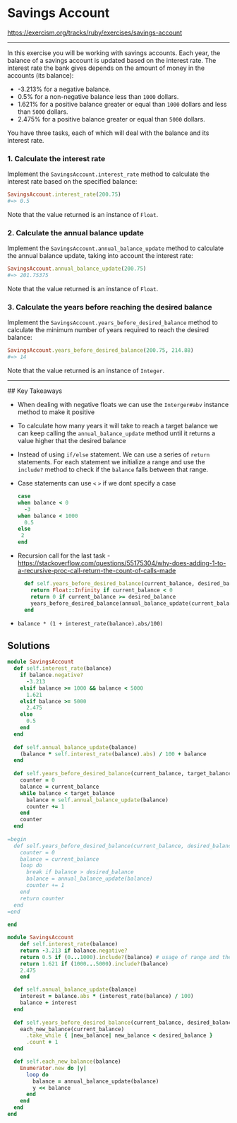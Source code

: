 # Savings Account

https://exercism.org/tracks/ruby/exercises/savings-account



---

In this exercise you will be working with savings accounts. Each year, the balance of a savings account is updated based on the interest rate. The interest rate the bank gives depends on the amount of money in the accounts (its balance):

- -3.213% for a negative balance.
- 0.5% for a non-negative balance less than `1000` dollars.
- 1.621% for a positive balance greater or equal than `1000` dollars and less than `5000` dollars.
- 2.475% for a positive balance greater or equal than `5000` dollars.

You have three tasks, each of which will deal with the balance and its interest rate.

### 1. Calculate the interest rate

Implement the `SavingsAccount.interest_rate` method to calculate the interest rate based on the specified balance:

```ruby
SavingsAccount.interest_rate(200.75)
#=> 0.5
```

Note that the value returned is an instance of `Float`.

### 2. Calculate the annual balance update

Implement the `SavingsAccount.annual_balance_update` method to calculate the annual balance update, taking into account the interest rate:

```ruby
SavingsAccount.annual_balance_update(200.75)
#=> 201.75375
```

Note that the value returned is an instance of `Float`.

### 3. Calculate the years before reaching the desired balance

Implement the `SavingsAccount.years_before_desired_balance` method to calculate the minimum number of years required to reach the desired balance:

```ruby
SavingsAccount.years_before_desired_balance(200.75, 214.88)
#=> 14
```

Note that the value returned is an instance of `Integer`.

---

## Key Takeaways 

* When dealing with negative floats we can use the `Interger#abv` instance method to make it positive 

* To calculate how many years it will take to reach a target balance we can keep calling the `annual_balance_update` method until it returns a value higher that the desired balance 

* Instead of using `if/else` statement. We can use a series of `return` statements. For each statement we initialize a range and use the `include?` method to check if the `balance` falls between that range. 

* Case statements can use `<` `>` if we dont specify a case 

  ```ruby
  case
  when balance < 0
  	-3
  when balance < 1000
  	0.5
  else
   2
  end
  ```

* Recursion call for the last task - https://stackoverflow.com/questions/55175304/why-does-adding-1-to-a-recursive-proc-call-return-the-count-of-calls-made
  ```ruby
    def self.years_before_desired_balance(current_balance, desired_balance)
      return Float::Infinity if current_balance < 0
      return 0 if current_balance >= desired_balance
      years_before_desired_balance(annual_balance_update(current_balance), desired_balance) + 1
    end
  ```

  

* `balance * (1 + interest_rate(balance).abs/100)`

## Solutions

```ruby
module SavingsAccount
  def self.interest_rate(balance)
    if balance.negative?
      -3.213
    elsif balance >= 1000 && balance < 5000 
      1.621
    elsif balance >= 5000
      2.475
    else 
      0.5
    end
  end
	
  def self.annual_balance_update(balance)
    (balance * self.interest_rate(balance).abs) / 100 + balance
  end
	
  def self.years_before_desired_balance(current_balance, target_balance)
    counter = 0
    balance = current_balance
    while balance < target_balance
      balance = self.annual_balance_update(balance)
      counter += 1
    end
    counter
  end
  
=begin
  def self.years_before_desired_balance(current_balance, desired_balance)
  	counter = 0
    balance = current_balance
    loop do 
      break if balance > desired_balance 
      balance = annual_balance_update(balance)
      counter += 1
    end 
    return counter
  end
=end
  
end 
```

```ruby
module SavingsAccount
 	def self.interest_rate(balance)
   	return -3.213 if balance.negative?
    return 0.5 if (0...1000).include?(balance) # usage of range and then include method
    return 1.621 if (1000...5000).include?(balance)
    2.475
	end

  def self.annual_balance_update(balance)
    interest = balance.abs * (interest_rate(balance) / 100)
    balance + interest
  end
  
  def self.years_before_desired_balance(current_balance, desired_balance)
    each_new_balance(current_balance)
      .take_while { |new_balance| new_balance < desired_balance }
      .count + 1
  end

  def self.each_new_balance(balance)
    Enumerator.new do |y|
      loop do
        balance = annual_balance_update(balance)
        y << balance
      end
    end
  end
end
```

